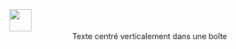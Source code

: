 <img src="https://raw.githubusercontent.com/innng/innng/master/assets/kyubey.gif" height="40" />

<div align="center" color="red">
  <tr>
    <td align="center" valign="middle" height="200">
      Texte centré verticalement dans une boîte
    </td>
  </tr>
</div>
